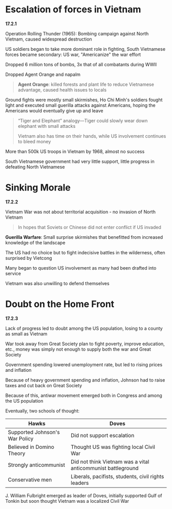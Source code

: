 # Escalation of forces in Vietnam

**17.2.1**

Operation Rolling Thunder (1965): Bombing campaign against North Vietnam, caused widespread destruction

US soldiers began to take more dominant role in fighting, South Vietnamese forces became secondary: US war, "Americanize" the war effort

Dropped 6 million tons of bombs, 3x that of all combatants during WWII

Dropped Agent Orange and napalm
> **Agent Orange**: killed forests and plant life to reduce Vietnamese advantage, caused health issues to locals

Ground fights were mostly small skirmishes, Ho Chi Minh's soldiers fought light and executed small guerilla attacks against Americans, hoping the Americans would eventually give up and leave

> “Tiger and Elephant” analogy—Tiger could slowly wear down elephant with small attacks
> 
> Vietnam also has time on their hands, while US involvement continues to bleed money

More than 500k US troops in Vietnam by 1968, almost no success

South Vietnamese government had very little support, little progress in defeating North Vietnamese

# Sinking Morale

**17.2.2**

Vietnam War was not about territorial acquisition - no invasion of North Vietnam
> In hopes that Soviets or Chinese did not enter conflict if US invaded 

**Guerilla Warfare**: Small surprise skirmishes that benefitted from increased knowledge of the landscape

The US had no choice but to fight indecisive battles in the wilderness, often surprised by Vietcong

Many began to question US involvement as many had been drafted into service

Vietnam was also unwilling to defend themselves

# Doubt on the Home Front

**17.2.3**

Lack of progress led to doubt among the US population, losing to a county as small as Vietnam

War took away from Great Society plan to fight poverty, improve education, etc., money was simply not enough to supply both the war and Great Society

Government spending lowered unemployment rate, but led to rising prices and inflation

Because of heavy government spending and inflation, Johnson had to raise taxes and cut back on Great Society

Because of this, antiwar movement emerged both in Congress and among the US population

Eventually, two schools of thought:

Hawks | Doves 
-- | --
Supported Johnson's War Policy | Did not support escalation
Believed in Domino Theory | Thought US was fighting local Civil War
Strongly anticommunist | Did not think Vietnam was a vital anticommunist battleground
Conservative men | Liberals, pacifists, students, civil rights leaders

J. William Fulbright emerged as leader of Doves, initially supported Gulf of Tonkin but soon thought Vietnam was a localized Civil War
